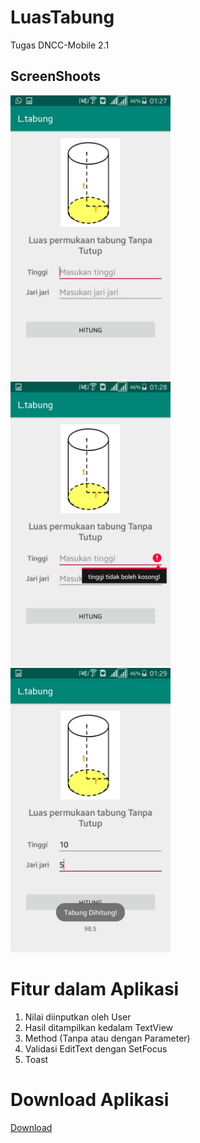 # LuasTabung
Tugas DNCC-Mobile 2.1

## ScreenShoots
<img src="https://github.com/Okasfynt07/LuasTabung/blob/master/screenshoot/ss1.jpeg" width=256/>&nbsp;
<img src="https://github.com/Okasfynt07/LuasTabung/blob/master/screenshoot/ss2.jpeg" width=256/>&nbsp;
<img src="https://github.com/Okasfynt07/LuasTabung/blob/master/screenshoot/ss3.jpeg" width=256/>&nbsp;

# Fitur dalam Aplikasi
1. Nilai diinputkan oleh User
2. Hasil ditampilkan kedalam TextView
3. Method (Tanpa atau dengan Parameter) 
4. Validasi EditText dengan SetFocus
5. Toast

# Download Aplikasi
<a href="https://github.com/Okasfynt07/LuasTabung/raw/master/apk/Luas%20Tabung.apk">Download<a/>
